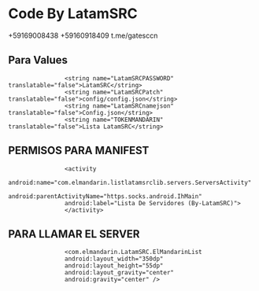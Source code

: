 # Code By LatamSRC
+59169008438
+59160918409
t.me/gatesccn
## Para Values

                    <string name="LatamSRCPASSWORD" translatable="false">LatamSRC</string>
                    <string name="LatamSRCPatch" translatable="false">config/config.json</string>
                    <string name="LatamSRCnamejson" translatable="false">Config.json</string>
                    <string name="TOKENMANDARIN" translatable="false">Lista LatamSRC</string>

## PERMISOS PARA MANIFEST

                    <activity
                    android:name="com.elmandarin.listlatamsrclib.servers.ServersActivity"
                    android:parentActivityName="https.socks.android.IhMain"
                    android:label="Lista De Servidores (By-LatamSRC)">
                    </activity>

## PARA LLAMAR EL SERVER

                    <com.elmandarin.LatamSRC.ElMandarinList
                    android:layout_width="350dp"
                    android:layout_height="55dp"
                    android:layout_gravity="center"
                    android:gravity="center" />
